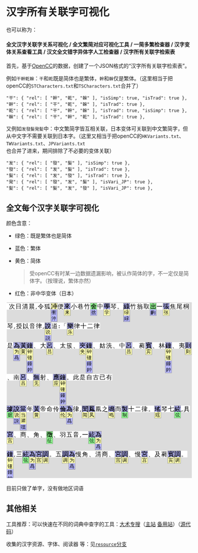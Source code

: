 # 汉字所有关联字可视化

也可以称为：

#### 全文汉字关联字关系可视化 / 全文繁简对应可视化工具 / 一简多繁检查器 / 汉字变体关系查看工具 /  汉文全文错字异体字人工检查器 / 汉字所有关联字检索表

首先，基于[OpenCC](https://github.com/BYVoid/OpenCC)的数据，创建了一个JSON格式的“汉字所有关联字检索表”。

例如`干幹乾榦`：`干`和`乾`既是简体也是繁体，`幹`和`榦`仅是繁体。（这里相当于把openCC的`STCharacters.txt`和`TSCharacters.txt`合并了）

```
"干": { "rel": [ "幹", "乾", "榦" ], "isSimp": true, "isTrad": true },
"幹": { "rel": [ "干", "乾", "榦" ], "isTrad": true },
"乾": { "rel": [ "干", "幹", "榦" ], "isTrad": true, "isSimp": true },
"榦": { "rel": [ "干", "幹", "乾" ], "isTrad": true },
```

又例如`发發髮発髪`中：中文繁简字皆互相关联，日本变体可关联到中文繁简字，但从中文字不需要关联到日本字。（这里又相当于把openCC的`HKVariants.txt`、`TWVariants.txt`、`JPVariants.txt`也合并了进来，期间排除了不必要的变体关联）

```
"发": { "rel": [ "發", "髮" ], "isSimp": true },
"發": { "rel": [ "发", "髮" ], "isTrad": true },
"髮": { "rel": [ "发", "發" ], "isTrad": true },
"発": { "rel": [ "發", "发", "髮" ], "isVari_JP": true },
"髪": { "rel": [ "髮", "发", "發" ], "isVari_JP": true },
```

## 全文每个汉字关联字可视化

颜色含意：

- 绿色：既是繁体也是简体

- 蓝色：繁体

- 黄色：简体
  
  > 受openCC有时某一边数据遗漏影响，被认作简体的字，不一定仅是简体字。（按理说，繁体亦然）

- 红色：非中华变体（日本）

![Screenshot](Screenshot.png)

目前只做了单字，没有做地区词语

## 其他相关

工具推荐：可以快速在不同的词典中查字的工具：[大术专搜](https://acsearch.ga)（[主站](https://acsearch.ga) [备用站](http://acsearch.tk)）（[源代码](https://github.com/garywill/bigSearch)）

收集的汉字资源、字体、阅读器 等：见[`resource`分支]()
